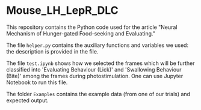 # Mouse_LH_LepR_DLC

This repository contains the Python code used for the article "Neural Mechanism of Hunger-gated Food-seeking and Evaluating."

The file `helper.py` contains the auxiliary functions and variables we used: the description is provided in the file.

The file `test.ipynb` shows how we selected the frames which will be further classified into 'Evaluating Behaviour (Lick)' and 'Swallowing Behaviour (Bite)' among the frames during photostimulation. One can use Jupyter Notebook to run this file.

The folder `Examples` contains the example data (from one of our trials) and expected output.
